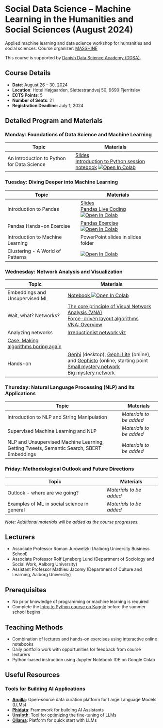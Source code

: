# Social Data Science – Machine Learning in the Humanities and Social Sciences (August 2024)

Applied machine learning and data science workshop for humanities and social sciences.
Course organizer: [MASSHINE](https://masshine.com)

This course is supported by [Danish Data Science Academy (DDSA)](https://ddsa.dk/).

## Course Details
- **Date**: August 26 – 30, 2024
- **Location**: Hotel Højgaarden, Slettestrandvej 50, 9690 Fjerritslev
- **ECTS Points**: 5
- **Number of Seats**: 21
- **Registration Deadline**: July 1, 2024

## Detailed Program and Materials

### Monday: Foundations of Data Science and Machine Learning

| Topic | Materials |
|-------|-----------|
| An Introduction to Python for Data Science | [Slides](https://github.com/CALDISS-AAU/sds-ss-2024/releases/download/intro-slides/python-intro_slides.slides.html) <br> [Introduction to Python session notebook](https://github.com/CALDISS-AAU/sds-ss-2024/blob/master/notebook/python_intro_session_notebook.ipynb) [![Open In Colab](https://colab.research.google.com/assets/colab-badge.svg)](https://colab.research.google.com/github/CALDISS-AAU/sds-ss-2024/blob/master/notebook/python_intro_session_notebook.ipynb) |

### Tuesday: Diving Deeper into Machine Learning

| Topic | Materials |
|-------|-----------|
| Introduction to Pandas | [Slides](https://github.com/CALDISS-AAU/sds-ss-2024/releases/download/pandas-slides/intro-pandas_slides.html) <br> [Pandas Live Coding](https://github.com/CALDISS-AAU/sds-ss-2024/blob/master/notebook/intro-pandas_live-coding.ipynb) [![Open In Colab](https://colab.research.google.com/assets/colab-badge.svg)](https://colab.research.google.com/github/CALDISS-AAU/sds-ss-2024/blob/master/notebook/intro-pandas_live-coding.ipynb) |
| Pandas Hands-on Exercise | [Pandas Exercise](https://github.com/CALDISS-AAU/sds-ss-2024/blob/master/notebook/pandas_hands-on.ipynb) [![Open In Colab](https://colab.research.google.com/assets/colab-badge.svg)](https://colab.research.google.com/github/CALDISS-AAU/sds-ss-2024/blob/master/notebook/pandas_hands-on.ipynb) |
| Introduction to Machine Learning| PowerPoint slides in slides folder |
| Clustering - A World of Patterns | [![Open In Colab](https://colab.research.google.com/assets/colab-badge.svg)](https://colab.research.google.com/drive/1U8aCESnUi_ibbkAWHJRrDy5y29YnQdvS#scrollTo=ZZo_7XUfFyxH) |

### Wednesday: Network Analysis and Visualization

| Topic | Materials |
|-------|-----------|
|Embeddings and Unsupervised ML | [Notebook ![Open In Colab](https://colab.research.google.com/assets/colab-badge.svg)](https://colab.research.google.com/github/CALDISS-AAU/sds-ss-2024/blob/master/notebook/tues_UML_dim_reduction_RJ.ipynb) |
| Wait, what? Networks? | [The core principle of Visual Network Analysis (VNA)](https://drive.google.com/file/d/1W-HR_DLCDABKLVYoY4OZ4qiyxZWWpAsV/view?usp=drive_link) <br> [Force-driven layout algorithms](https://drive.google.com/file/d/1Ne7sYHYeRpKAXOS7MJrvUbEFElEaWeSk/view?usp=drive_link) <br> [VNA: Overview](https://drive.google.com/file/d/1YBs-s1e6-cfZVj5mDUd743sdLxgm8FLV/view?usp=drive_link) |
| Analyzing networks | [Irreductionist network viz](https://drive.google.com/file/d/1H9loZV5X5fPKI3lN8lC99ygqT-18V1Sb/view?usp=drive_link)
[Case: Making algorithms boring again](https://docs.google.com/presentation/d/1WOV50-0A5ATyK1yCACEMgydE4X5j1m0N4GvFCcmN_WE/edit?usp=drive_link) |
| Hands-on | [Gephi](https://gephi.org/) (desktop), [Gephi Lite](https://gephi.org/gephi-lite/) (online), and [Gephisto](https://jacomyma.github.io/gephisto/) (online, starting point <br> [Small mystery network](https://drive.google.com/file/d/1hHMndLKDrpXl5SSH4COrOLHbdxREu1H6/view?usp=drive_link) <br> [Big mystery network](https://drive.google.com/file/d/17m4e4ysnGX3EU6a8jby0DKvw_D-LMNDT/view?usp=drive_link) |

### Thursday: Natural Language Processing (NLP) and Its Applications

| Topic | Materials |
|-------|-----------|
| Introduction to NLP and String Manipulation | *Materials to be added* |
| Supervised Machine Learning and NLP | *Materials to be added* |
| NLP and Unsupervised Machine Learning, Getting Tweets, Semantic Search, SBERT Embeddings | *Materials to be added* |

### Friday: Methodological Outlook and Future Directions

| Topic | Materials |
|-------|-----------|
| Outlook - where are we going? | *Materials to be added* |
| Examples of ML in social science in general | *Materials to be added* |

*Note: Additional materials will be added as the course progresses.*

## Lecturers
- Associate Professor Roman Jurowetzki (Aalborg University Business School)
- Associate Professor Rolf Lyneborg Lund (Department of Sociology and Social Work, Aalborg University)
- Assistant Professor Mathieu Jacomy (Department of Culture and Learning, Aalborg University)

## Prerequisites
- No prior knowledge of programming or machine learning is required
- Complete the [Intro to Python course on Kaggle](https://www.kaggle.com/learn/python) before the summer school begins

## Teaching Methods
- Combination of lectures and hands-on exercises using interactive online notebooks
- Daily portfolio work with opportunities for feedback from course lecturers
- Python-based instruction using Jupyter Notebook IDE on Google Colab

## Useful Resources

### Tools for Building AI Applications

- **[Argilla](https://argilla.io/)**: Open-source data curation platform for Large Language Models (LLMs)
- **[Phidata](https://www.phidata.com/)**: Framework for building AI Assistants
- **[Unsloth](https://unsloth.ai/)**: Tool for optimizing the fine-tuning of LLMs
- **[Ollama](https://ollama.com)**: Platform for quick start with LLMs
